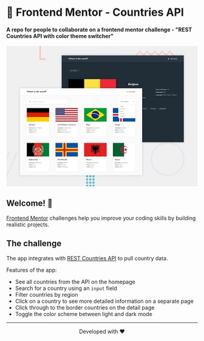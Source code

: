 # 🚀 Frontend Mentor - Countries API 

#### A repo for people to collaborate on a frontend mentor challenge - "REST Countries API with color theme switcher"

![Design preview for the REST Countries API with color theme switcher coding challenge](./design/desktop-preview.jpg)

## Welcome! 👋
[Frontend Mentor](https://www.frontendmentor.io) challenges help you improve your coding skills by building realistic projects.

## The challenge

The app integrates with [REST Countries API](https://restcountries.eu) to pull country data.

Features of the app:

- See all countries from the API on the homepage
- Search for a country using an `input` field
- Filter countries by region
- Click on a country to see more detailed information on a separate page
- Click through to the border countries on the detail page
- Toggle the color scheme between light and dark mode

<hr/>
<p align="center">
Developed with ❤️
</p>
